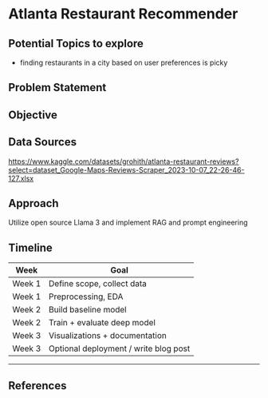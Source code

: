 # Atlanta Restaurant Recommender

## Potential Topics to explore
- finding restaurants in a city based on user preferences is picky

## Problem Statement

## Objective

## Data Sources
https://www.kaggle.com/datasets/grohith/atlanta-restaurant-reviews?select=dataset_Google-Maps-Reviews-Scraper_2023-10-07_22-26-46-127.xlsx


## Approach
Utilize open source Llama 3 and implement RAG and prompt engineering 
## Timeline

| Week | Goal |
|------|------|
| Week 1 | Define scope, collect data |
| Week 1 | Preprocessing, EDA |
| Week 2 | Build baseline model |
| Week 2 | Train + evaluate deep model |
| Week 3 | Visualizations + documentation |
| Week 3 | Optional deployment / write blog post |

---

## References
